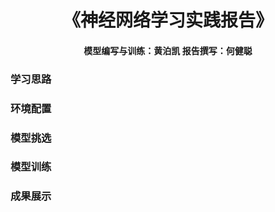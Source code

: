 <h1 align = "center" > 《神经网络学习实践报告》</h1>


<h4 align = "center" > 模型编写与训练：黄泊凯    报告撰写：何健聪 </h4>

### 学习思路  

### 环境配置

### 模型挑选  

### 模型训练  

### 成果展示

